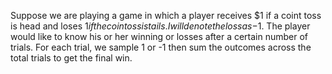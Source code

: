 Suppose we are playing a game in which a player receives $1 if a coint toss is head and loses $1 if the coin toss is tails.I will denote the loss as -$1. The player would like to know his or her winning or losses after a certain number of trials. For each trial, we sample 1 or -1 then sum the outcomes across the total trials to get the final win.
